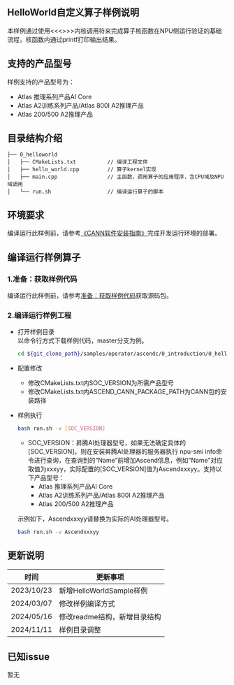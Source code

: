 ## HelloWorld自定义算子样例说明
<!--注：该样例仅用于说明目的，不用作生产质量代码的示例-->
本样例通过使用<<<>>>内核调用符来完成算子核函数在NPU侧运行验证的基础流程，核函数内通过printf打印输出结果。

## 支持的产品型号
样例支持的产品型号为：
- Atlas 推理系列产品AI Core
- Atlas A2训练系列产品/Atlas 800I A2推理产品
- Atlas 200/500 A2推理产品

## 目录结构介绍
```
├── 0_helloworld
│   ├── CMakeLists.txt          // 编译工程文件
│   ├── hello_world.cpp         // 算子kernel实现
│   ├── main.cpp                // 主函数，调用算子的应用程序，含CPU域及NPU域调用
│   └── run.sh                  // 编译运行算子的脚本
```

## 环境要求
编译运行此样例前，请参考[《CANN软件安装指南》](https://hiascend.com/document/redirect/CannCommunityInstSoftware)完成开发运行环境的部署。

## 编译运行样例算子

### 1.准备：获取样例代码

编译运行此样例前，请参考[准备：获取样例代码](../README.md#codeready)获取源码包。

### 2.编译运行样例工程

  - 打开样例目录   
    以命令行方式下载样例代码，master分支为例。
    ```bash
    cd ${git_clone_path}/samples/operator/ascendc/0_introduction/0_helloworld
    ```

  - 配置修改
    * 修改CMakeLists.txt内SOC_VERSION为所需产品型号
    * 修改CMakeLists.txt内ASCEND_CANN_PACKAGE_PATH为CANN包的安装路径

  - 样例执行

    ```bash
    bash run.sh -v [SOC_VERSION]
    ```
    - SOC_VERSION：昇腾AI处理器型号，如果无法确定具体的[SOC_VERSION]，则在安装昇腾AI处理器的服务器执行
      npu-smi info命令进行查询，在查询到的“Name”前增加Ascend信息，例如“Name”对应取值为xxxyy，实际配置的[SOC_VERSION]值为Ascendxxxyy。支持以下产品型号：
      - Atlas 推理系列产品AI Core
      - Atlas A2训练系列产品/Atlas 800I A2推理产品
      - Atlas 200/500 A2推理产品

    示例如下，Ascendxxxyy请替换为实际的AI处理器型号。
    ```bash
    bash run.sh -v Ascendxxxyy
    ```

## 更新说明
| 时间       | 更新事项                                     |
| ---------- | -------------------------------------------- |
| 2023/10/23 | 新增HelloWorldSample样例                     |
| 2024/03/07 | 修改样例编译方式                             |
| 2024/05/16 | 修改readme结构，新增目录结构                 |
| 2024/11/11 | 样例目录调整 |

## 已知issue

  暂无

